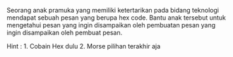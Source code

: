 Seorang anak pramuka yang memiliki ketertarikan pada bidang teknologi mendapat sebuah pesan yang berupa hex code. Bantu anak tersebut untuk mengetahui pesan yang ingin disampaikan oleh pembuatan pesan yang ingin disampaikan oleh pembuat pesan.

Hint : 1. Cobain Hex dulu
       2. Morse pilihan terakhir aja